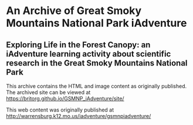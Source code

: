 # An Archive of Great Smoky Mountains National Park iAdventure
## Exploring Life in the Forest Canopy: an iAdventure learning activity about scientific research in the Great Smoky Mountains National Park

This archive contains the HTML and image content as originally published. 
The archived site can be viewed at <a href="site/index.html">https://britorg.github.io/GSMNP_iAdventure/site/</a>


This web content was originally published at http://warrensburg.k12.mo.us/iadventure/gsmnpiadventure/ <br/>
